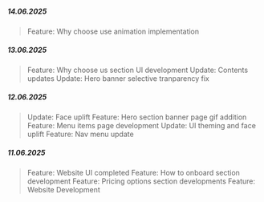##### 14.06.2025

> Feature: Why choose use animation implementation

##### 13.06.2025

> Feature: Why choose us section UI development
> Update: Contents updates
> Update: Hero banner selective tranparency fix

##### 12.06.2025

> Update: Face uplift
> Feature: Hero section banner page gif addition
> Feature: Menu items page development
> Update: UI theming and face uplift
> Feature: Nav menu update

##### 11.06.2025

> Feature: Website UI completed
> Feature: How to onboard section development
> Feature: Pricing options section developments
> Feature: Website Development
